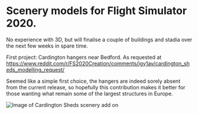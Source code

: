 # Scenery models for Flight Simulator 2020.

No experience with 3D, but will finalise a couple of buildings and stadia over the next few weeks in spare time. 

First project: Cardington hangers near Bedford.  As requested at https://www.reddit.com/r/FS2020Creation/comments/igy1av/cardington_sheds_modelling_request/

Seemed like a simple first choice,  the hangers are indeed sorely absent from the current release, so hopefully this contribution makes it better for those wanting what remain some of the largest structures in Europe.

![Image of Cardington Sheds scenery add on](https://github.com/timhuckle/fs2020/cardington-hanger-snap.PNG)

